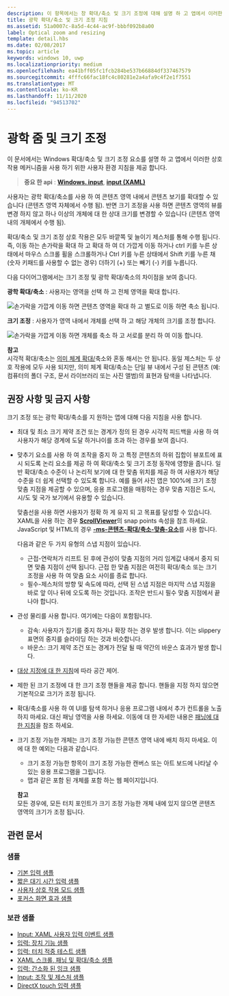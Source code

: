 ```yaml
---
description: 이 항목에서는 창 확대/축소 및 크기 조정에 대해 설명 하 고 앱에서 이러한 상호 작용 메커니즘을 사용 하기 위한 사용자 환경 지침을 제공 합니다.
title: 광학 확대/축소 및 크기 조정 지침
ms.assetid: 51a0007c-8a5d-4c44-ac9f-bbbf092b8a00
label: Optical zoom and resizing
template: detail.hbs
ms.date: 02/08/2017
ms.topic: article
keywords: windows 10, uwp
ms.localizationpriority: medium
ms.openlocfilehash: ea41bff05fc1fcb284be537b66884df337467579
ms.sourcegitcommit: 4fffc66fac18fc4c80281e2a4afa9c4f2e1f7551
ms.translationtype: MT
ms.contentlocale: ko-KR
ms.lasthandoff: 11/11/2020
ms.locfileid: "94513702"
---
```

# <a name="optical-zoom-and-resizing"></a>광학 줌 및 크기 조정



이 문서에서는 Windows 확대/축소 및 크기 조정 요소를 설명 하 고 앱에서 이러한 상호 작용 메커니즘을 사용 하기 위한 사용자 환경 지침을 제공 합니다.

> **중요 한 api** : [**Windows. input**](/uwp/api/Windows.UI.Input), [**input (XAML)**](/uwp/api/Windows.UI.Xaml.Input)

사용자는 광학 확대/축소를 사용 하 여 콘텐츠 영역 내에서 콘텐츠 보기를 확대할 수 있습니다 (콘텐츠 영역 자체에서 수행 됨). 반면 크기 조정을 사용 하면 콘텐츠 영역의 뷰를 변경 하지 않고 하나 이상의 개체에 대 한 상대 크기를 변경할 수 있습니다 (콘텐츠 영역 내의 개체에서 수행 됨).

확대/축소 및 크기 조정 상호 작용은 모두 바깥쪽 및 늘이기 제스처를 통해 수행 됩니다. 즉, 이동 하는 손가락을 확대 하 고 확대 하 여 더 가깝게 이동 하거나 ctrl 키를 누른 상태에서 마우스 스크롤 휠을 스크롤하거나 Ctrl 키를 누른 상태에서 Shift 키를 누른 채 (숫자 키패드를 사용할 수 없는 경우) 더하기 (+) 또는 빼기 (-) 키를 누릅니다.

다음 다이어그램에서는 크기 조정 및 광학 확대/축소의 차이점을 보여 줍니다.

**광학 확대/축소** : 사용자는 영역을 선택 하 고 전체 영역을 확대 합니다.

![손가락을 가깝게 이동 하면 콘텐츠 영역을 확대 하 고 별도로 이동 하면 축소 됩니다.](images/areazoom.png)

**크기 조정** : 사용자가 영역 내에서 개체를 선택 하 고 해당 개체의 크기를 조정 합니다.

![손가락을 가깝게 이동 하면 개체를 축소 하 고 서로를 분리 하 여 이동 합니다.](images/objectresize.png)

**참고**  
시각적 확대/축소는 [의미 체계 확대/](../controls-and-patterns/semantic-zoom.md)축소와 혼동 해서는 안 됩니다. 동일 제스처는 두 상호 작용에 모두 사용 되지만, 의미 체계 확대/축소는 단일 뷰 내에서 구성 된 콘텐츠 (예: 컴퓨터의 폴더 구조, 문서 라이브러리 또는 사진 앨범)의 표현과 탐색을 나타냅니다.

 

## <a name="dos-and-donts"></a>권장 사항 및 금지 사항


크기 조정 또는 광학 확대/축소를 지 원하는 앱에 대해 다음 지침을 사용 합니다.

-   최대 및 최소 크기 제약 조건 또는 경계가 정의 된 경우 시각적 피드백을 사용 하 여 사용자가 해당 경계에 도달 하거나이를 초과 하는 경우를 보여 줍니다.
-   맞추기 요소를 사용 하 여 조작을 중지 하 고 특정 콘텐츠의 하위 집합이 뷰포트에 표시 되도록 논리 요소를 제공 하 여 확대/축소 및 크기 조정 동작에 영향을 줍니다. 일반 확대/축소 수준이 나 논리적 보기에 대 한 맞춤 위치를 제공 하 여 사용자가 해당 수준을 더 쉽게 선택할 수 있도록 합니다. 예를 들어 사진 앱은 100%에 크기 조정 맞춤 지점을 제공할 수 있으며, 응용 프로그램을 매핑하는 경우 맞춤 지점은 도시, 시/도 및 국가 보기에서 유용할 수 있습니다.

    맞춤선을 사용 하면 사용자가 정확 하 게 유지 되 고 목표를 달성할 수 있습니다. XAML을 사용 하는 경우 [**ScrollViewer**](/uwp/api/Windows.UI.Xaml.Controls.ScrollViewer)의 snap points 속성을 참조 하세요. JavaScript 및 HTML의 경우 [**-ms-콘텐츠-확대/축소-맞춤-요소**](/previous-versions/hh771895(v=vs.85))를 사용 합니다.

    다음과 같은 두 가지 유형의 스냅 지점이 있습니다.

    -   근접-연락처가 리프트 된 후에 관성이 맞춤 지점의 거리 임계값 내에서 중지 되 면 맞춤 지점이 선택 됩니다. 근접 한 맞춤 지점은 여전히 확대/축소 또는 크기 조정을 사용 하 여 맞춤 요소 사이를 종료 합니다.
    -   필수-제스처의 방향 및 속도에 따라, 선택 된 스냅 지점은 마지막 스냅 지점을 바로 앞 이나 뒤에 오도록 하는 것입니다. 조작은 반드시 필수 맞춤 지점에서 끝나야 합니다.
-   관성 물리를 사용 합니다. 여기에는 다음이 포함됩니다.
    -   감속: 사용자가 집기를 중지 하거나 확장 하는 경우 발생 합니다. 이는 slippery 표면의 중지를 슬라이딩 하는 것과 비슷합니다.
    -   바운스: 크기 제약 조건 또는 경계가 전달 될 때 약간의 바운스 효과가 발생 합니다.
-   [대상 지정에 대 한 지침](guidelines-for-targeting.md)에 따라 공간 제어.
-   제한 된 크기 조정에 대 한 크기 조정 핸들을 제공 합니다. 핸들을 지정 하지 않으면 기본적으로 크기가 조정 됩니다.
-   확대/축소를 사용 하 여 UI를 탐색 하거나 응용 프로그램 내에서 추가 컨트롤을 노출 하지 마세요. 대신 패닝 영역을 사용 하세요. 이동에 대 한 자세한 내용은 [패닝에 대 한 지침](guidelines-for-panning.md)을 참조 하세요.
-   크기 조정 가능한 개체는 크기 조정 가능한 콘텐츠 영역 내에 배치 하지 마세요. 이에 대 한 예외는 다음과 같습니다.
    -   크기 조정 가능한 항목이 크기 조정 가능한 캔버스 또는 아트 보드에 나타날 수 있는 응용 프로그램을 그립니다.
    -   맵과 같은 포함 된 개체를 포함 하는 웹 페이지입니다.

    **참고**  
    모든 경우에, 모든 터치 포인트가 크기 조정 가능한 개체 내에 있지 않으면 콘텐츠 영역의 크기가 조정 됩니다.

## <a name="related-articles"></a>관련 문서

### <a name="samples"></a>샘플

- [기본 입력 샘플](https://github.com/Microsoft/Windows-universal-samples/tree/master/Samples/BasicInput)
- [짧은 대기 시간 입력 샘플](https://github.com/Microsoft/Windows-universal-samples/tree/master/Samples/LowLatencyInput)
- [사용자 상호 작용 모드 샘플](https://github.com/Microsoft/Windows-universal-samples/tree/master/Samples/UserInteractionMode)
- [포커스 화면 효과 샘플](https://github.com/Microsoft/Windows-universal-samples/tree/master/Samples/XamlFocusVisuals)

### <a name="archive-samples"></a>보관 샘플

- [Input: XAML 사용자 입력 이벤트 샘플](https://github.com/microsoftarchive/msdn-code-gallery-microsoft/tree/411c271e537727d737a53fa2cbe99eaecac00cc0/Official%20Windows%20Platform%20Sample/Input%20XAML%20user%20input%20events%20sample)
- [입력: 장치 기능 샘플](https://github.com/microsoftarchive/msdn-code-gallery-microsoft/tree/411c271e537727d737a53fa2cbe99eaecac00cc0/Official%20Windows%20Platform%20Sample/Windows%208%20app%20samples/%5BC%23%5D-Windows%208%20app%20samples/C%23/Windows%208%20app%20samples/Input%20Device%20capabilities%20sample%20(Windows%208))
- [입력: 터치 적중 테스트 샘플](https://github.com/microsoftarchive/msdn-code-gallery-microsoft/tree/411c271e537727d737a53fa2cbe99eaecac00cc0/Official%20Windows%20Platform%20Sample/Windows%208%20desktop%20samples/%5BC%2B%2B%5D-Windows%208%20desktop%20samples/C%2B%2B/Windows%208%20desktop%20samples/Input%20Touch%20hit%20testing%20sample)
- [XAML 스크롤, 패닝 및 확대/축소 샘플](https://github.com/microsoftarchive/msdn-code-gallery-microsoft/tree/411c271e537727d737a53fa2cbe99eaecac00cc0/Official%20Windows%20Platform%20Sample/Universal%20Windows%20app%20samples/111487-Universal%20Windows%20app%20samples/XAML%20scrolling%2C%20panning%2C%20and%20zooming%20sample)
- [입력: 간소화 된 잉크 샘플](https://github.com/microsoftarchive/msdn-code-gallery-microsoft/tree/411c271e537727d737a53fa2cbe99eaecac00cc0/Official%20Windows%20Platform%20Sample/Input%20Simplified%20ink%20sample)
- [Input: 조작 및 제스처 샘플](https://github.com/microsoftarchive/msdn-code-gallery-microsoft/tree/411c271e537727d737a53fa2cbe99eaecac00cc0/Official%20Windows%20Platform%20Sample/Input%20Gestures%20and%20manipulations%20with%20GestureRecognizer)
- [DirectX touch 입력 샘플](https://github.com/microsoftarchive/msdn-code-gallery-microsoft/tree/411c271e537727d737a53fa2cbe99eaecac00cc0/Official%20Windows%20Platform%20Sample/Windows%208%20app%20samples/%5BC%2B%2B%5D-Windows%208%20app%20samples/C%2B%2B/Windows%208%20app%20samples/DirectX%20touch%20input%20sample%20(Windows%208))
